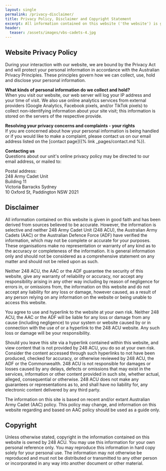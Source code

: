 ```yaml
---
layout: single
permalink: /privacy-disclaimer/
title: Privacy Policy, Disclaimer and Copyright Statement
excerpt: All information contained on this website ('the website') is given in good faith and has been derived from sources believed to be accurate.
header:
  teaser: /assets/images/vbs-cadets-4.jpg
---
```


## Website Privacy Policy 

During your interaction with our website, we are bound by the Privacy Act and will protect your personal information in accordance with the Australian Privacy Principles. These principles govern how we can collect, use, hold and disclose your personal information.

__What kinds of personal information do we collect and hold?__  
When you visit our website, our web server will log your IP address and your time of visit. We also use online analytics services from external providers (Google Analytics, Facebook pixels, and/or TikTok pixels) to collect non-identifying information about your site visit; this information is stored on the servers of the respective provide.

__Resolving your privacy concerns and complaints - your rights__  
If you are concerned about how your personal information is being handled or if you would like to make a complaint, please contact us on our email address listed on the [contact page]({% link _pages/contact.md %}).

__Contacting us__  
Questions about our unit's online privacy policy may be directed to our email address, or mailed to:

Postal address:  
248 Army Cadet Unit  
Building 11  
Victoria Barracks Sydney  
10 Oxford St, Paddington NSW 2021  


## Disclaimer

All information contained on this website is given in good faith and has been derived from sources believed to be accurate. However, the information is selective and neither 248 Army Cadet Unit (248 ACU), the Australian Army Cadets (AAC) or the Australian Defence Force (ADF) have verified the information, which may not be complete or accurate for your purposes. These organisations make no representation or warranty of any kind as to the accuracy or completeness of the information. It is general information only and should not be considered as a comprehensive statement on any matter and should not be relied upon as such.

Neither 248 ACU, the AAC or the ADF guarantee the security of this website, give any warranty of reliability or accuracy, nor accept any responsibility arising in any other way including by reason of negligence for errors in, or omissions from, the information on this website and do not accept any liability for any loss or damage, however caused, as a result of any person relying on any information on the website or being unable to access this website.

You agree to use and hyperlink to the website at your own risk. Neither 248 ACU, the AAC or the ADF will be liable for any loss or damage from any cause (including negligence) to your system or website caused by or in connection with the use of or a hyperlink to the 248 ACU website. Any such loss or damage will be your responsibility.

Should you leave this site via a hyperlink contained within this website, and view content that is not provided by 248 ACU, you do so at your own risk. Consider the content accessed through such hyperlinks to not have been produced, checked for accuracy, or otherwise reviewed by 248 ACU, the ADF or the Commonwealth. 248 ACU is not responsible for damages or losses caused by any delays, defects or omissions that may exist in the services, information or other content provided in such site, whether actual, alleged, consequential or otherwise. 248 ACU does not make any guarantees or representations as to, and shall have no liability for, any electronic content delivered by any third party.

The information on this site is based on recent and/or extant Australian Army Cadet (AAC) policy. This policy may change, and information on this website regarding and based on AAC policy should be used as a guide only.

## Copyright

Unless otherwise stated, copyright in the information contained on this website is owned by 248 ACU. You may use this information for your own personal reference only. You may reproduce this information in hard copy solely for your personal use. The information may not otherwise be reproduced and must not be distributed or transmitted to any other person or incorporated in any way into another document or other material.